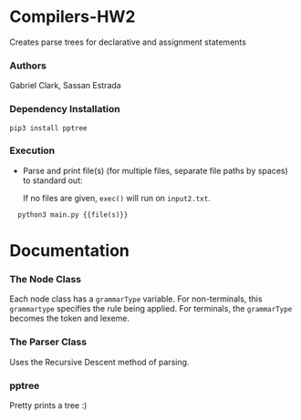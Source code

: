 # Compilers-HW2
Creates parse trees for declarative and assignment statements

### Authors
Gabriel Clark, Sassan Estrada

### Dependency Installation 
```
pip3 install pptree
```
### Execution
- Parse and print file(s) (for multiple files, separate file paths by spaces) to standard out:
  
  If no files are given, `exec()` will run on `input2.txt`.
```
  python3 main.py {{file(s)}}
``` 


# Documentation
### The Node Class
Each node class has a `grammarType` variable. For non-terminals, this `grammartype` specifies the rule being applied. For terminals, 
the `grammarType` becomes the token and lexeme. 

### The Parser Class
Uses the Recursive Descent method of parsing.

### pptree
Pretty prints a tree :)



   
